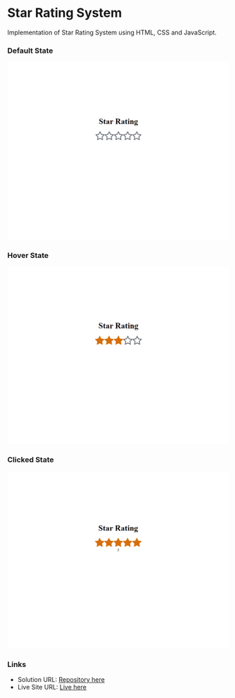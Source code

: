# Star Rating System
Implementation of Star Rating System using HTML, CSS and JavaScript.

### Default State
![Default State](/images/Default.png)

### Hover State
![Hover State](/images/Hover.png)

### Clicked State
![Clicked State](/images/Clicked.png)

### Links

- Solution URL: [Repository here](https://github.com/Shub-hamburger/Star-Rating-System)
- Live Site URL: [Live here](https://shub-hamburger.github.io/Star-Rating-System/)



